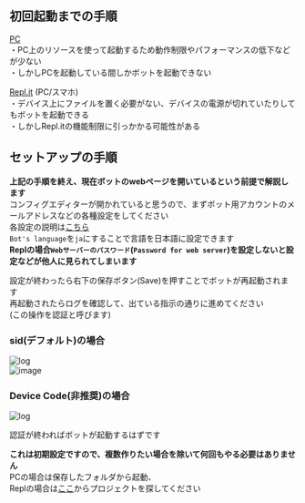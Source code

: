 ## 初回起動までの手順
[PC](pc.md "pc.md")  
・PC上のリソースを使って起動するため動作制限やパフォーマンスの低下などが少ない  
・しかしPCを起動している間しかボットを起動できない  

[Repl.it](repl.md "repl.md")  (PC/スマホ)  
・デバイス上にファイルを置く必要がない、デバイスの電源が切れていたりしてもボットを起動できる  
・しかしRepl.itの機能制限に引っかかる可能性がある  

## セットアップの手順
**上記の手順を終え、現在ボットのwebページを開いているという前提で解説します**  
コンフィグエディターが開かれていると思うので、まずボット用アカウントのメールアドレスなどの各種設定をしてください  
各設定の説明は[こちら](config.md "config.md")  
`Bot's language`を`ja`にすることで言語を日本語に設定できます  
**Replの場合`Webサーバーのパスワード`(`Password for web server`)を設定しないと設定などが他人に見られてしまいます**  

設定が終わったら右下の保存ボタン(Save)を押すことでボットが再起動されます  
再起動されたらログを確認して、出ている指示の通りに進めてください  
(この操作を認証と呼びます)  
### sid(デフォルト)の場合
![log](https://user-images.githubusercontent.com/77221405/142764834-f0ba24c9-b0b3-4416-b1fe-0df232bc6486.png)  
![image](https://user-images.githubusercontent.com/77221405/142764842-5daa687e-4df2-46c2-bafc-c0dab5ac811d.png)

### Device Code(非推奨)の場合
![log](https://user-images.githubusercontent.com/53356872/103288750-f84ee780-4a28-11eb-9fc3-386e6cc33425.png)  

認証が終わればボットが起動するはずです  

**これは初期設定ですので、複数作りたい場合を除いて何回もやる必要はありません**  
PCの場合は保存したフォルダから起動、  
Replの場合は[ここ](https://repl.it/repls "repl.it")からプロジェクトを探してください  
